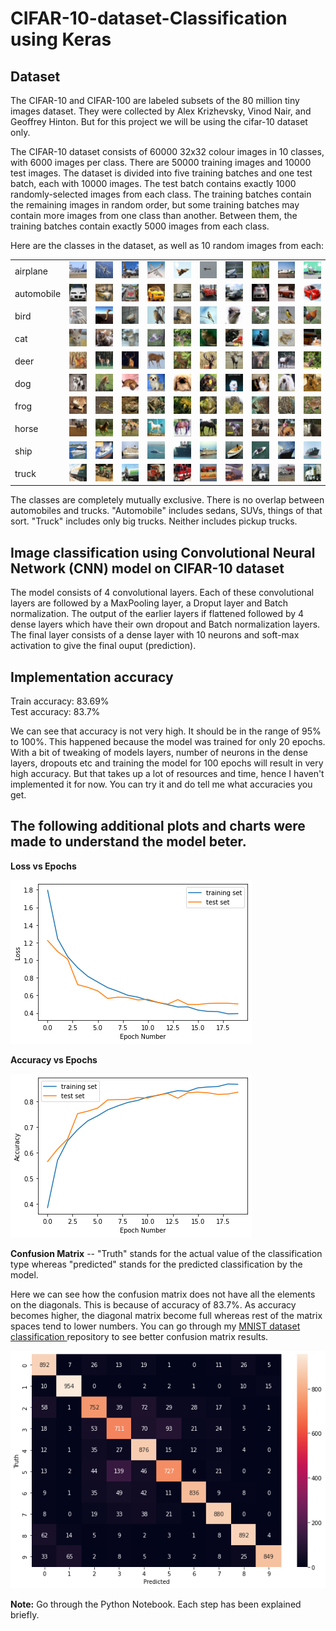 # CIFAR-10-dataset-Classification using Keras
## Dataset
The CIFAR-10 and CIFAR-100 are labeled subsets of the 80 million tiny images dataset. They were collected by Alex Krizhevsky, Vinod Nair, and Geoffrey Hinton. 
But for this project we will be using the cifar-10 dataset only.

The CIFAR-10 dataset consists of 60000 32x32 colour images in 10 classes, with 6000 images per class. There are 50000 training images and 10000 test images.
The dataset is divided into five training batches and one test batch, each with 10000 images. The test batch contains exactly 1000 randomly-selected images from each class. The training batches contain the remaining images in random order, but some training batches may contain more images from one class than another. Between them, the training batches contain exactly 5000 images from each class.

Here are the classes in the dataset, as well as 10 random images from each:
<table>
    <tbody><tr>
        <td class="cifar-class-name">airplane</td>
        <td><img src="cifar-10-sample/airplane1.png" class="cifar-sample"></td>
        <td><img src="cifar-10-sample/airplane2.png" class="cifar-sample"></td>
        <td><img src="cifar-10-sample/airplane3.png" class="cifar-sample"></td>
        <td><img src="cifar-10-sample/airplane4.png" class="cifar-sample"></td>
        <td><img src="cifar-10-sample/airplane5.png" class="cifar-sample"></td>
        <td><img src="cifar-10-sample/airplane6.png" class="cifar-sample"></td>
        <td><img src="cifar-10-sample/airplane7.png" class="cifar-sample"></td>
        <td><img src="cifar-10-sample/airplane8.png" class="cifar-sample"></td>
        <td><img src="cifar-10-sample/airplane9.png" class="cifar-sample"></td>
        <td><img src="cifar-10-sample/airplane10.png" class="cifar-sample"></td>
    </tr>
    <tr>
        <td class="cifar-class-name">automobile</td>
        <td><img src="cifar-10-sample/automobile1.png" class="cifar-sample"></td>
        <td><img src="cifar-10-sample/automobile2.png" class="cifar-sample"></td>
        <td><img src="cifar-10-sample/automobile3.png" class="cifar-sample"></td>
        <td><img src="cifar-10-sample/automobile4.png" class="cifar-sample"></td>
        <td><img src="cifar-10-sample/automobile5.png" class="cifar-sample"></td>
        <td><img src="cifar-10-sample/automobile6.png" class="cifar-sample"></td>
        <td><img src="cifar-10-sample/automobile7.png" class="cifar-sample"></td>
        <td><img src="cifar-10-sample/automobile8.png" class="cifar-sample"></td>
        <td><img src="cifar-10-sample/automobile9.png" class="cifar-sample"></td>
        <td><img src="cifar-10-sample/automobile10.png" class="cifar-sample"></td>
    </tr>
    <tr>
        <td class="cifar-class-name">bird</td>
        <td><img src="cifar-10-sample/bird1.png" class="cifar-sample"></td>
        <td><img src="cifar-10-sample/bird2.png" class="cifar-sample"></td>
        <td><img src="cifar-10-sample/bird3.png" class="cifar-sample"></td>
        <td><img src="cifar-10-sample/bird4.png" class="cifar-sample"></td>
        <td><img src="cifar-10-sample/bird5.png" class="cifar-sample"></td>
        <td><img src="cifar-10-sample/bird6.png" class="cifar-sample"></td>
        <td><img src="cifar-10-sample/bird7.png" class="cifar-sample"></td>
        <td><img src="cifar-10-sample/bird8.png" class="cifar-sample"></td>
        <td><img src="cifar-10-sample/bird9.png" class="cifar-sample"></td>
        <td><img src="cifar-10-sample/bird10.png" class="cifar-sample"></td>
    </tr>
    <tr>
        <td class="cifar-class-name">cat</td>
        <td><img src="cifar-10-sample/cat1.png" class="cifar-sample"></td>
        <td><img src="cifar-10-sample/cat2.png" class="cifar-sample"></td>
        <td><img src="cifar-10-sample/cat3.png" class="cifar-sample"></td>
        <td><img src="cifar-10-sample/cat4.png" class="cifar-sample"></td>
        <td><img src="cifar-10-sample/cat5.png" class="cifar-sample"></td>
        <td><img src="cifar-10-sample/cat6.png" class="cifar-sample"></td>
        <td><img src="cifar-10-sample/cat7.png" class="cifar-sample"></td>
        <td><img src="cifar-10-sample/cat8.png" class="cifar-sample"></td>
        <td><img src="cifar-10-sample/cat9.png" class="cifar-sample"></td>
        <td><img src="cifar-10-sample/cat10.png" class="cifar-sample"></td>
    </tr>
    <tr>
        <td class="cifar-class-name">deer</td>
        <td><img src="cifar-10-sample/deer1.png" class="cifar-sample"></td>
        <td><img src="cifar-10-sample/deer2.png" class="cifar-sample"></td>
        <td><img src="cifar-10-sample/deer3.png" class="cifar-sample"></td>
        <td><img src="cifar-10-sample/deer4.png" class="cifar-sample"></td>
        <td><img src="cifar-10-sample/deer5.png" class="cifar-sample"></td>
        <td><img src="cifar-10-sample/deer6.png" class="cifar-sample"></td>
        <td><img src="cifar-10-sample/deer7.png" class="cifar-sample"></td>
        <td><img src="cifar-10-sample/deer8.png" class="cifar-sample"></td>
        <td><img src="cifar-10-sample/deer9.png" class="cifar-sample"></td>
        <td><img src="cifar-10-sample/deer10.png" class="cifar-sample"></td>
    </tr>
    <tr>
        <td class="cifar-class-name">dog</td>
        <td><img src="cifar-10-sample/dog1.png" class="cifar-sample"></td>
        <td><img src="cifar-10-sample/dog2.png" class="cifar-sample"></td>
        <td><img src="cifar-10-sample/dog3.png" class="cifar-sample"></td>
        <td><img src="cifar-10-sample/dog4.png" class="cifar-sample"></td>
        <td><img src="cifar-10-sample/dog5.png" class="cifar-sample"></td>
        <td><img src="cifar-10-sample/dog6.png" class="cifar-sample"></td>
        <td><img src="cifar-10-sample/dog7.png" class="cifar-sample"></td>
        <td><img src="cifar-10-sample/dog8.png" class="cifar-sample"></td>
        <td><img src="cifar-10-sample/dog9.png" class="cifar-sample"></td>
        <td><img src="cifar-10-sample/dog10.png" class="cifar-sample"></td>
    </tr>
    <tr>
        <td class="cifar-class-name">frog</td>
        <td><img src="cifar-10-sample/frog1.png" class="cifar-sample"></td>
        <td><img src="cifar-10-sample/frog2.png" class="cifar-sample"></td>
        <td><img src="cifar-10-sample/frog3.png" class="cifar-sample"></td>
        <td><img src="cifar-10-sample/frog4.png" class="cifar-sample"></td>
        <td><img src="cifar-10-sample/frog5.png" class="cifar-sample"></td>
        <td><img src="cifar-10-sample/frog6.png" class="cifar-sample"></td>
        <td><img src="cifar-10-sample/frog7.png" class="cifar-sample"></td>
        <td><img src="cifar-10-sample/frog8.png" class="cifar-sample"></td>
        <td><img src="cifar-10-sample/frog9.png" class="cifar-sample"></td>
        <td><img src="cifar-10-sample/frog10.png" class="cifar-sample"></td>
    </tr>
    <tr>
        <td class="cifar-class-name">horse</td>
        <td><img src="cifar-10-sample/horse1.png" class="cifar-sample"></td>
        <td><img src="cifar-10-sample/horse2.png" class="cifar-sample"></td>
        <td><img src="cifar-10-sample/horse3.png" class="cifar-sample"></td>
        <td><img src="cifar-10-sample/horse4.png" class="cifar-sample"></td>
        <td><img src="cifar-10-sample/horse5.png" class="cifar-sample"></td>
        <td><img src="cifar-10-sample/horse6.png" class="cifar-sample"></td>
        <td><img src="cifar-10-sample/horse7.png" class="cifar-sample"></td>
        <td><img src="cifar-10-sample/horse8.png" class="cifar-sample"></td>
        <td><img src="cifar-10-sample/horse9.png" class="cifar-sample"></td>
        <td><img src="cifar-10-sample/horse10.png" class="cifar-sample"></td>
    </tr>
    <tr>
        <td class="cifar-class-name">ship</td>
        <td><img src="cifar-10-sample/ship1.png" class="cifar-sample"></td>
        <td><img src="cifar-10-sample/ship2.png" class="cifar-sample"></td>
        <td><img src="cifar-10-sample/ship3.png" class="cifar-sample"></td>
        <td><img src="cifar-10-sample/ship4.png" class="cifar-sample"></td>
        <td><img src="cifar-10-sample/ship5.png" class="cifar-sample"></td>
        <td><img src="cifar-10-sample/ship6.png" class="cifar-sample"></td>
        <td><img src="cifar-10-sample/ship7.png" class="cifar-sample"></td>
        <td><img src="cifar-10-sample/ship8.png" class="cifar-sample"></td>
        <td><img src="cifar-10-sample/ship9.png" class="cifar-sample"></td>
        <td><img src="cifar-10-sample/ship10.png" class="cifar-sample"></td>
    </tr>
    <tr>
        <td class="cifar-class-name">truck</td>
        <td><img src="cifar-10-sample/truck1.png" class="cifar-sample"></td>
        <td><img src="cifar-10-sample/truck2.png" class="cifar-sample"></td>
        <td><img src="cifar-10-sample/truck3.png" class="cifar-sample"></td>
        <td><img src="cifar-10-sample/truck4.png" class="cifar-sample"></td>
        <td><img src="cifar-10-sample/truck5.png" class="cifar-sample"></td>
        <td><img src="cifar-10-sample/truck6.png" class="cifar-sample"></td>
        <td><img src="cifar-10-sample/truck7.png" class="cifar-sample"></td>
        <td><img src="cifar-10-sample/truck8.png" class="cifar-sample"></td>
        <td><img src="cifar-10-sample/truck9.png" class="cifar-sample"></td>
        <td><img src="cifar-10-sample/truck10.png" class="cifar-sample"></td>
    </tr>
</tbody></table>

The classes are completely mutually exclusive. There is no overlap between automobiles and trucks. "Automobile" includes sedans, SUVs, things of that sort. "Truck" includes only big trucks. Neither includes pickup trucks.

## Image classification using Convolutional Neural Network (CNN) model on CIFAR-10 dataset
The model consists of 4 convolutional layers. Each of these convolutional layers are followed by a MaxPooling layer, a Droput layer and Batch normalization. The output of the earlier layers if flattened followed by 4 dense layers which have their own dropout and Batch normalization layers. The final layer consists of a dense layer with 10 neurons and soft-max activation to give the final ouput (prediction).

## Implementation accuracy
Train accuracy: 83.69%<br/>
Test accuracy: 83.7%<br/>

We can see that accuracy is not very high. It should be in the range of 95% to 100%. This happened because the model was trained for only 20 epochs. With a bit of tweaking of models layers, number of neurons in the dense layers, dropouts etc and training the model for 100 epochs will result in very high accuracy. But that takes up a lot of resources and time, hence I haven't implemented it for now. You can try it and do tell me what accuracies you get.

## The following additional plots and charts were made to understand the model beter.
<b>Loss vs Epochs</b>

![github-small](plots/cifar10loss.png)


<b>Accuracy vs Epochs</b>

![github-small](plots/cifar10accuracy.png)

<b>Confusion Matrix</b> -- "Truth" stands for the actual value of the classification type whereas "predicted" stands for the predicted classification by the model. 

Here we can see how the confusion matrix  does not have all the elements on the diagonals. This is because of accuracy of 83.7%. As accuracy becomes higher, the diagonal matrix become full whereas rest of the matrix spaces tend to lower numbers. You can go through my <a href="https://github.com/Siddharth-ct/MNIST-dataset-classification-with-TensorFlow">MNIST dataset classification </a> repository to see better confusion matrix results.

![github-small](plots/cifar10cm.png)

<b>Note:</b> Go through the Python Notebook. Each step has been explained briefly.


